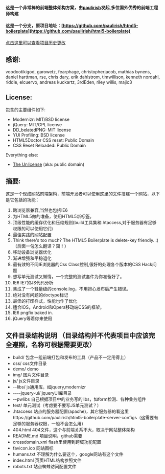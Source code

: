 #### 这是一个非常棒的前端整体架构方案，由[paulirish](http://paulirish.com/)发起,多位国外优秀的前端工程师构建
#### 这是一个分支，原项目地址：[https://github.com/paulirish/html5-boilerplate](https://github.com/paulirish/html5-boilerplate)

[点击这里可以查看项目历史更改](http://github.com/paulirish/html5-boilerplate/compare/v0.9...v0.9.1)

## 感谢:

voodootikigod, garowetz, fearphage, christopherjacob, mathias bynens, daniel harttman, rse, chris dary, erik dahlstrom, timwillison, kenneth nordahl, riddle, elcuervo, andreas kuckartz, 3rdEden, riley willis, majic3


## License:

包含的主要组件如下:

* Modernizr: MIT/BSD license
* jQuery: MIT/GPL license
* DD_belatedPNG: MIT license
* YUI Profiling: BSD license
* HTML5Doctor CSS reset: Public Domain
* CSS Reset Reloaded: Public Domain

Everything else:

* [The Unlicense](http://unlicense.org) (aka: public domain) 


## 摘要:

这是一个现成网站前端架构，前端开发者可以使用这里的文件搭建一个网站，以下是它包括的功能：


1. 跨浏览器兼容,当然也包括IE6
2. 为HTML5做的准备，使用HTML5新标签。
3. 顶级性能的缓存优化和压缩规则(build工具集和.htaccess,对于服务器有足够权限的可以使用它们)
4. 最佳实践的网站配置
5. Think there's too much? The HTML5 Boilerplate is delete-key friendly. :)（后面一句怎么翻译？囧！）
6. 移动设备浏览器优化
7. 渐进增强和平稳退化
8. 最有效的不同IE浏览器的Css Class控制,很好的处理各个版本的CSS Hack问题
9. 想写单元测试又懒惰，一个完整的测试套件为你准备好了。
10. IE6 IE7的JS代码分析
11. 集成了一个轻量级的console.log，不用担心发布后产生错误。
12. 绝对没有问题的doctype标记
13. 最佳的打印样式，性能也作了优化
14. 适合IOS，Android和Opera移动端CSS的框架。
15. IE6 pngfix baked in.
16. jQuery等着你来使用

## 文件目录结构说明 	（目录结构并不代表项目中应该完全遵照，名称可根据需要更改）
* build/			包含一组前端打包和发布的工具（产品不一定用得上）
* css/				css文件目录
* demo/				demo
* img/				图片文件目录
* js/	  			js文件目录
* --libs/			js通用库，如jquery,modernizr
* ----jquery-ui/	jqueryUI库目录
* --pwlibs			自己根据项目中的业务写的libs，如form检测、各种业务组件
* test/				单元测试（考虑要不要写JS单元测试？）
* .htaccess			站点的服务器配置(apache)，其它服务器的看这里https://github.com/paulirish/html5-boilerplate-server-configs（这需要有足够的服务器权限，一般不会怎么用）
* 404.html			404文件，这个与前端关系不大，取决于网站整体架构
* README.md			项目说明，github需要
* crossdomain.xml	flash里使用到跨域功能配置
* favicon.ico		网站图标
* humans.txt		不理解为什么要这个，google网站有这个文件
* index.html		页页HTML结构参照文件
* robots.txt 		站点蜘蛛访问配置文件


